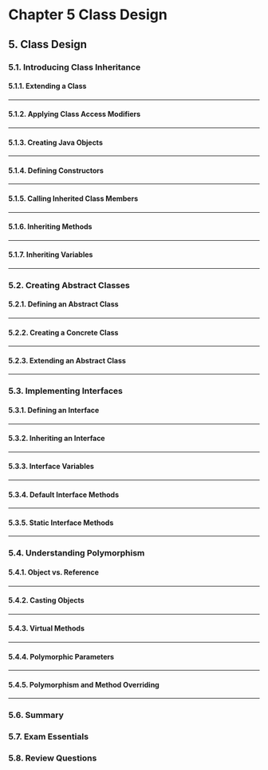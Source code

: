# Chapter 5 Class Design
## 5. Class Design 
### 5.1. Introducing Class Inheritance 
#### 5.1.1. Extending a Class 
---
#### 5.1.2. Applying Class Access Modifiers 
---
#### 5.1.3. Creating Java Objects 
---
#### 5.1.4. Defining Constructors 
---
#### 5.1.5. Calling Inherited Class Members 
---
#### 5.1.6. Inheriting Methods 
---
#### 5.1.7. Inheriting Variables 
---
### 5.2. Creating Abstract Classes 
#### 5.2.1. Defining an Abstract Class 
---
#### 5.2.2. Creating a Concrete Class 
---
#### 5.2.3. Extending an Abstract Class 
---
### 5.3. Implementing Interfaces 
#### 5.3.1. Defining an Interface
---
#### 5.3.2. Inheriting an Interface 
---
#### 5.3.3. Interface Variables 
---
#### 5.3.4. Default Interface Methods 
---
#### 5.3.5. Static Interface Methods 
---
### 5.4. Understanding Polymorphism 
#### 5.4.1. Object vs. Reference
---
#### 5.4.2. Casting Objects 
---
#### 5.4.3. Virtual Methods 
---
#### 5.4.4. Polymorphic Parameters 
---
#### 5.4.5. Polymorphism and Method Overriding 
---
### 5.6. Summary 
### 5.7. Exam Essentials 
### 5.8. Review Questions 